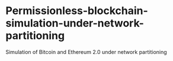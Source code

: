 # Permissionless-blockchain-simulation-under-network-partitioning
Simulation of Bitcoin and Ethereum 2.0 under network partitioning

